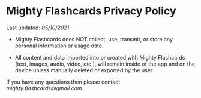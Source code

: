 # Mighty Flashcards Privacy Policy

Last updated: _05/10/2021_

- Mighty Flashcards does NOT collect, use, transmit, or store any personal information or usage data.

- All content and data imported into or created with Mighty Flashcards (text, images, audio, video, etc.), will remain inside of the app and on the device unless manually deleted or exported by the user.


If you have any questions then please contact _mighty.flashcards@gmail.com_.
